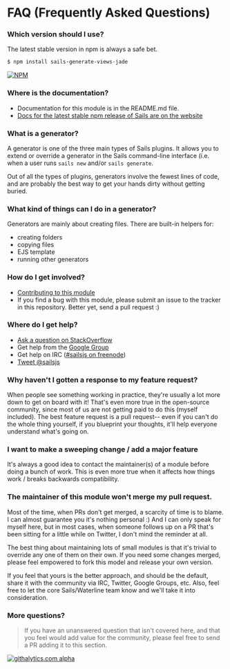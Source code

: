 # FAQ (Frequently Asked Questions)


### Which version should I use?

The latest stable version in npm is always a safe bet.

```sh
$ npm install sails-generate-views-jade
```

[![NPM](https://nodei.co/npm/sails-generate-views-jade.png?downloads=true&stars=true)](https://nodei.co/npm/sails-generate-views-jade/)



### Where is the documentation?
+ Documentation for this module is in the README.md file.
+ [Docs for the latest stable npm release of Sails are on the website](http://sailsjs.org/#!documentation)



### What is a generator?

A generator is one of the three main types of Sails plugins.  It allows you to extend or override a generator in the Sails command-line interface (i.e. when a user runs `sails new` and/or `sails generate`.

Out of all the types of plugins, generators involve the fewest lines of code, and are probably the best way to get your hands dirty without getting buried.


### What kind of things can I do in a generator?

Generators are mainly about creating files.  There are built-in helpers for:

+ creating folders
+ copying files
+ EJS template
+ running other generators



### How do I get involved?

+ [Contributing to this module](./CONTRIBUTING.md)
+ If you find a bug with this module, please submit an issue to the tracker in this repository.  Better yet, send a pull request :)


### Where do I get help?

+ [Ask a question on StackOverflow](http://stackoverflow.com/questions/tagged/sailsjs?sort=newest&days=30)
+ Get help from the [Google Group](https://groups.google.com/forum/#!forum/sailsjs)
+ Get help on IRC ([#sailsjs on freenode](http://irc.netsplit.de/channels/details.php?room=%23sailsjs&net=freenode))
+ [Tweet @sailsjs](http://twitter.com/sailsjs)


### Why haven't I gotten a response to my feature request?

When people see something working in practice, they're usually a lot more down to get on board with it!  That's even more true in the open-source community, since most of us are not getting paid to do this (myself included).  The best feature request is a pull request-- even if you can't do the whole thing yourself, if you blueprint your thoughts, it'll help everyone understand what's going on.

### I want to make a sweeping change / add a major feature
It's always a good idea to contact the maintainer(s) of a module before doing a bunch of work.  This is even more true when it affects how things work / breaks backwards compatibility.

### The maintainer of this module won't merge my pull request.

Most of the time, when PRs don't get merged, a scarcity of time is to blame.  I can almost guarantee you it's nothing personal :)  And I can only speak for myself here, but in most cases, when someone follows up on a PR that's been sitting for a little while on Twitter, I don't mind the reminder at all.

The best thing about maintaining lots of small modules is that it's trivial to override any one of them on their own.  If you need some changes merged, please feel empowered to fork this model and release your own version.

If you feel that yours is the better approach, and should be the default, share it with the community via IRC, Twitter, Google Groups, etc.  Also, feel free to let the core Sails/Waterline team know and we'll take it into consideration.



### More questions?

> If you have an unanswered question that isn't covered here, and that you feel would add value for the community, please feel free to send a PR adding it to this section.







[![githalytics.com alpha](https://cruel-carlota.pagodabox.com/8acf2fc2ca0aca8a3018e355ad776ed7 "githalytics.com")](http://githalytics.com/balderdashy/sails-generate-views-jade/FAQ.md)
